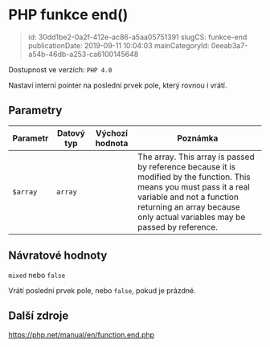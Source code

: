 PHP funkce end()
================================

> id: 30dd1be2-0a2f-412e-ac86-a5aa05751391
> slugCS: funkce-end
> publicationDate: 2019-09-11 10:04:03
> mainCategoryId: 0eeab3a7-a54b-46db-a253-ca6100145648

Dostupnost ve verzích: `PHP 4.0`

Nastaví interní pointer na poslední prvek pole, který rovnou i vrátí.

Parametry
--------------

| Parametr | Datový typ | Výchozí hodnota | Poznámka |
|-----|-----|-----|-----|
| `$array` | `array` |  | The array. This array is passed by reference because it is modified by the function. This means you must pass it a real variable and not a function returning an array because only actual variables may be passed by reference. |


Návratové hodnoty
----------------

`mixed` nebo `false`

Vrátí poslední prvek pole, nebo `false`, pokud je prázdné.

Další zdroje
------------

https://php.net/manual/en/function.end.php
